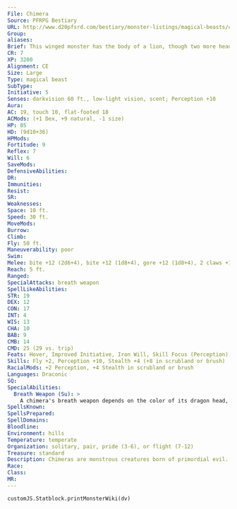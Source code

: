 ```yaml
---
File: Chimera
Source: PFRPG Bestiary
URL: http://www.d20pfsrd.com/bestiary/monster-listings/magical-beasts/chimera
Group: 
aliases: 
Brief: This winged monster has the body of a lion, though two more heads flank its central feline one-a dragon and a horned goat.
CR: 7
XP: 3200
Alignment: CE
Size: Large
Type: magical beast
SubType: 
Initiative: 5
Senses: darkvision 60 ft., low-light vision, scent; Perception +10
Aura: 
AC: 19, touch 10, flat-footed 18
ACMods: (+1 Dex, +9 natural, -1 size)
HP: 85
HD: (9d10+36)
HPMods: 
Fortitude: 9
Reflex: 7
Will: 6
SaveMods: 
DefensiveAbilities: 
DR: 
Immunities: 
Resist: 
SR: 
Weaknesses: 
Space: 10 ft.
Speed: 30 ft.
MoveMods: 
Burrow: 
Climb: 
Fly: 50 ft.
Maneuverability: poor
Swim: 
Melee: bite +12 (2d6+4), bite +12 (1d8+4), gore +12 (1d8+4), 2 claws +12 (1d6+4)
Reach: 5 ft.
Ranged: 
SpecialAttacks: breath weapon
SpellLikeAbilities: 
STR: 19
DEX: 12
CON: 17
INT: 4
WIS: 13
CHA: 10
BAB: 9
CMB: 14
CMD: 25 (29 vs. trip)
Feats: Hover, Improved Initiative, Iron Will, Skill Focus (Perception), Toughness
Skills: Fly +2, Perception +10, Stealth +4 (+8 in scrubland or brush)
RacialMods: +2 Perception, +4 Stealth in scrubland or brush
Languages: Draconic
SQ: 
SpecialAbilities:
  Breath Weapon (Su): >
    A chimera's breath weapon depends on the color of its dragon head, as summarized on the table below. Regardless of its type, a chimera's breath weapon is usable once every 1d4 rounds, deals 6d8 points of damage, and allows a DC 17 Reflex save for half damage. The save DC is Constitution-based. To determine a chimera's head color and breath weapon randomly, roll 1d10 and consult the table below. d10 Head Color Breath Weapon 1-2 Black 40-foot line of acid 3-4 Blue 40-foot line of lightning 5-6 Green 20-foot cone of acid 7-8 Red 20-foot cone of fire 9-10 White 20-foot cone of cold
SpellsKnown: 
SpellsPrepared: 
SpellDomains: 
Bloodline: 
Environment: hills
Temperature: temperate
Organization: solitary, pair, pride (3-6), or flight (7-12)
Treasure: standard
Description: Chimeras are monstrous creatures born of primordial evil. Hateful and hungry, they hunt on the ground or in the air. A chimera's dragon head may be of any evil dragon type, with the corresponding breath weapon, and its wings usually match the scales on its head. Chimeras speak with three overlapping voices, but rarely do so, typically only when playing toady to a more powerful creature. A chimera is 5 feet tall at the shoulder, nearly 10 feet long, and weighs 700 pounds. Chimeras prefer meat but can subsist on vegetable matter if necessary (although being forced to do so generally leaves the beasts more ill-tempered than usual). Their flight means they can pick and choose their prey, and they usually hunt a large area in search of easy food. They are too stupid and belligerent to acquire followers, though sometimes a tribe of kobolds might give them offerings. Conversely, they are just intelligent and stubborn enough that they make poor pets, and only a significantly more powerful creature can keep them submissive. They may form equal partnerships with a respectful humanoid or similar creature, and even consent to be used as a mount. A pride of chimeras is very leonine in its hierarchy, with a dominant male leading the group and most of the hunting done by the females. A solitary chimera may be a young male or a female with cubs nearby.
Race: 
Class: 
MR: 
---
```

```dataviewjs
customJS.Statblock.printMonsterWiki(dv)
```

